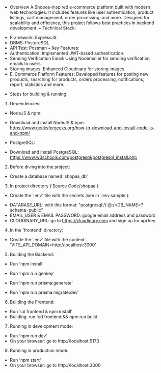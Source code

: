 + Overview
A Shopee-inspired e-commerce platform built with modern web technologies. It includes features like user authentication, product listings, cart management, order processing, and more. Designed for scalability and efficiency, this project follows best practices in backend development.
•	Technical Stack: 
-	Framework: ExpressJS
-	DBMS: PostgreSQL
-	API Test: Postman
•	Key Features:
-	Authentication: Implemented JWT-based authentication.
-	Sending Verification Email: Using Nodemailer for sending verification emails to users.
-	Storing images: Enhanced Cloudinary for storing images.
-	E-Commerce Flatform Features: Developed features for posting new products, searching for products, orders processing, notifications, report, statistics and more.


+ Steps for building & running:

1. Dependencies: 
- NodeJS & npm:
* Download and install NodeJS & npm: https://www.geeksforgeeks.org/how-to-download-and-install-node-js-and-npm/

- PostgreSQL:
* Download and install PostgreSQL: https://www.w3schools.com/postgresql/postgresql_install.php

2. Before diving into the project:
- Create a database named 'shopaa_db'

3. In project directory ('Source Code/shopaa'):
- Create the '.env' file with the secrets (see in '.env.sample'):
* DATABASE_URL: with this format: "postgresql://<USER>:<PASSWORD>@<HOST>:<PORT>/<DB_NAME>?schema=public"
* EMAIL_USER & EMAIL PASSWORD: google email address and password
* CLOUDINARY_URL: go to https://cloudinary.com and sign up for api key.

4. In the 'frontend' directory:
- Create the '.env' file with the content: 'VITE_API_DOMAIN=http://localhost:3000'

5. Building the Backend:
- Run 'npm install'

- Run 'npm run genkey'

- Run 'npm run prisma:generate'

- Run 'npm run prisma:migrate:dev'

6. Building the Frontend:
- Run 'cd frontend & npm install'
- Building: run 'cd frontend && npm run build'

7. Running in development mode:
- Run 'npm run dev'
- On your browser: go to http://localhost:5173

8. Running in production mode:
- Run 'npm start'
- On your browser: go to http://localhost:3000

